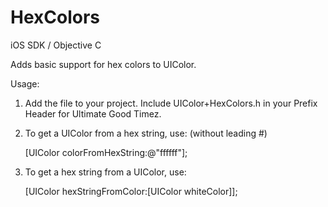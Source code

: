 HexColors
=========

iOS SDK / Objective C

Adds basic support for hex colors to UIColor.


Usage:

1. Add the file to your project. Include UIColor+HexColors.h in your Prefix Header for Ultimate Good Timez.

2. To get a UIColor from a hex string, use: (without leading #)

	[UIColor colorFromHexString:@"ffffff"]; 

3. To get a hex string from a UIColor, use:

	[UIColor hexStringFromColor:[UIColor whiteColor]];